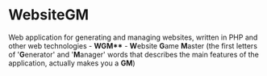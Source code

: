 # WebsiteGM
<p>Web application for generating and managing websites, written in PHP and other web technologies - <b>WGM**</b> - <b>W</b>ebsite <b>G</b>ame <b>M</b>aster (the first letters of '<b>G</b>enerator' and '<b>M</b>anager' words that describes the main features of the application, actually makes you a <b>GM</b>)</p>


